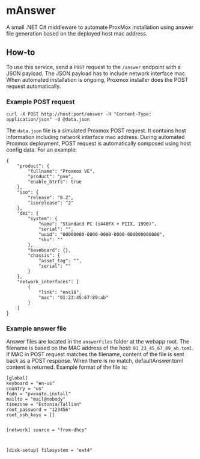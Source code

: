 # mAnswer
A small .NET C# middleware to automate ProxMox installation using answer file generation based on the deployed host mac address.

## How-to
<p>To use this service, send a <code>POST</code> request to the <code>/answer</code> endpoint with a JSON payload. The JSON payload has to include network interface mac. When automated installation is ongoing, Proxmox installer does the POST request automatically.</p>
        <h3>Example POST request</h3>
        <pre><code>curl -X POST http://host:port/answer -H "Content-Type: application/json" -d @data.json</code></pre>
        <p>The <code>data.json</code> file is a simulated Proxmox POST request. It contains host information including network interface mac address. During automated Proxmox deployment, POST request is automatically composed using host config data. For an example:</p>
        <pre><code>{
    "product": {
        "fullname": "Proxmox VE",
        "product": "pve",
        "enable_btrfs": true
    },
    "iso": {
        "release": "8.2",
        "isorelease": "2"
    },
    "dmi": {
        "system": {
            "name": "Standard PC (i440FX + PIIX, 1996)",
            "serial": "",
            "uuid": "00000000-0000-0000-0000-000000000000",
            "sku": ""
        },
        "baseboard": {},
        "chassis": {
            "asset_tag": "",
            "serial": ""
        }
    },
    "network_interfaces": [
        {
            "link": "ens18",
            "mac": "01:23:45:67:89:ab"
        }
    ]
}</code></pre>
        <h3>Example answer file</h3>
        <p>Answer files are located in the <code>answerFiles</code> folder at the webapp root. The filename is based on the MAC address of the host: <code>01_23_45_67_89_ab.toml</code>. If MAC in POST request matches the filename, content of the file is sent back as a POST response. When there is no match, defaultAnswer.toml content is returned. Example format of the file is:</p>
        <pre><code>[global]
keyboard = "en-us"
country = "us"
fqdn = "pveauto.install"
mailto = "mail@nobody"
timezone = "Estonia/Tallinn"
root_password = "123456"
root_ssh_keys = []

[network]
source = "from-dhcp"

[disk-setup]
filesystem = "ext4"</code></pre>
